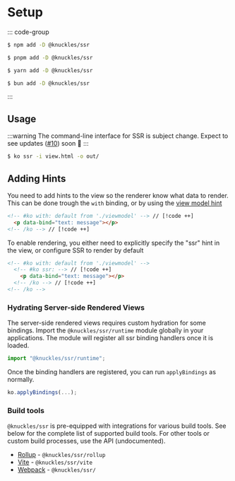 # Setup

::: code-group

```sh [npm]
$ npm add -D @knuckles/ssr
```

```sh [pnpm]
$ pnpm add -D @knuckles/ssr
```

```sh [yarn]
$ yarn add -D @knuckles/ssr
```

```sh [bun]
$ bun add -D @knuckles/ssr
```

:::

## Usage

:::warning
The command-line interface for SSR is subject change. Expect to see updates ([#10]) soon 👀
:::

```sh
$ ko ssr -i view.html -o out/
```

## Adding Hints

You need to add hints to the view so the renderer know what data to render. This can be done trough the `with` binding, or by using the [view model hint](/guide/hints/view-model)

<!-- prettier-ignore -->
```html
<!-- #ko with: default from './viewmodel' --> // [!code ++]
  <p data-bind="text: message"></p>
<!-- /ko --> // [!code ++]
```

To enable rendering, you either need to explicitly specify the "ssr" hint in the view, or configure SSR to render by default

<!-- prettier-ignore -->
```html
<!-- #ko with: default from './viewmodel' -->
  <!-- #ko ssr: --> // [!code ++]
    <p data-bind="text: message"></p>
  <!-- /ko --> // [!code ++]
<!-- /ko -->
```

### Hydrating Server-side Rendered Views

The server-side rendered views requires custom hydration for some bindings. Import the `@knuckles/ssr/runtime` module globally in your applications. The module will register all ssr binding handlers once it is loaded.

```js
import "@knuckles/ssr/runtime";
```

Once the binding handlers are registered, you can run `applyBindings` as normally.

```js
ko.applyBindings(...);
```

### Build tools

`@knuckles/ssr` is pre-equipped with integrations for various build tools. See below for the complete list of supported build tools. For other tools or custom build processes, use the API (undocumented).

- [Rollup](https://rollupjs.org/) - `@knuckles/ssr/rollup`
- [Vite](https://vitejs.dev/) - `@knuckles/ssr/vite`
- [Webpack](https://webpack.js.org/) - `@knuckles/ssr/`

[#10]: https://github.com/tscpp/knuckles/issues/10
